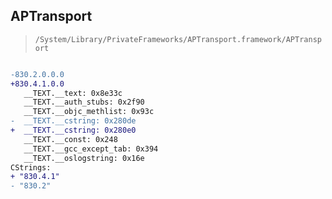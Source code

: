 ## APTransport

> `/System/Library/PrivateFrameworks/APTransport.framework/APTransport`

```diff

-830.2.0.0.0
+830.4.1.0.0
   __TEXT.__text: 0x8e33c
   __TEXT.__auth_stubs: 0x2f90
   __TEXT.__objc_methlist: 0x93c
-  __TEXT.__cstring: 0x280de
+  __TEXT.__cstring: 0x280e0
   __TEXT.__const: 0x248
   __TEXT.__gcc_except_tab: 0x394
   __TEXT.__oslogstring: 0x16e
CStrings:
+ "830.4.1"
- "830.2"

```
